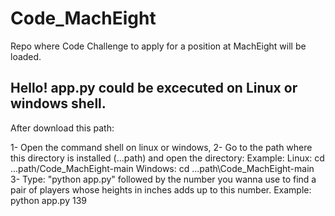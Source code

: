 # Code_MachEight
Repo where Code Challenge to apply for a position at MachEight will be loaded.

Hello!
app.py could be excecuted on Linux or windows shell.
---------------------------------------------------------------------------------------
After download this path: 

1- Open the command shell on linux or windows, 
2- Go to the path where this directory is installed (...path) and open the directory: 
Example:
	Linux: cd ...path/Code_MachEight-main
	Windows: cd  ...path\Code_MachEight-main
3- Type: "python app.py" followed by the number you wanna use to find a pair of players whose heights in inches adds up to this number.
Example:
	python app.py 139
